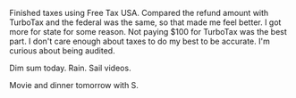 Finished taxes using Free Tax USA. Compared the refund amount with TurboTax and the federal was the same, so that made me feel better. I got more for state for some reason. Not paying $100 for TurboTax was the best part. I don't care enough about taxes to do my best to be accurate. I'm curious about being audited.

Dim sum today. Rain. Sail videos.

Movie and dinner tomorrow with S.
